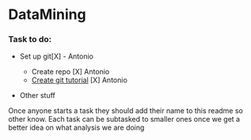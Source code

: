 # DataMining

### Task to do:

* Set up git[X] - Antonio
    * Create repo                             [X] Antonio
    * [Create git tutorial](git_tutorial.md)  [X] Antonio

* Other stuff

Once anyone starts a task they should add their name to this readme so other know.
Each task can be subtasked to smaller ones once we get a better idea on what analysis we are doing
